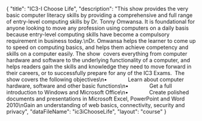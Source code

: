 {
	"title": "IC3-I Choose Life",
	"description": "This show provides the very basic computer literacy skills by providing a comprehensive and full range of entry-level computing skills by Dr. Tonny Omwansa. It is foundational for anyone looking to move any profession using computers on a daily basis because entry-level computing skills have become a compulsory requirement in business today.\nDr. Omwansa helps the learner to come up to speed on computing basics, and helps them achieve competency and skills on a computer easily. The show  covers everything from computer hardware and software to the underlying functionality of a computer, and helps readers gain the skills and knowledge they need to move forward in their careers, or to successfully prepare for any of the IC3 Exams.  The show covers the following objectives\n•              Learn about computer hardware, software and other basic functions\n•              Get a full introduction to Windows and Microsoft Office\n•              Create polished documents and presentations in Microsoft Excel, PowerPoint and Word 2010\nGain an understanding of web basics, connectivity, security and privacy",
	"dataFileName": "ic3iChooseLife",
	"layout": "course"
}